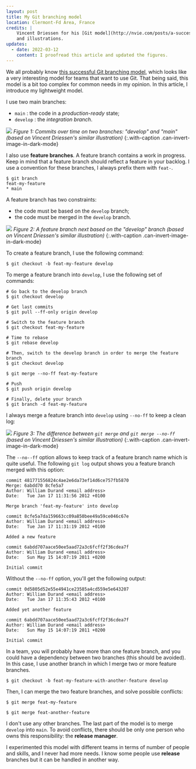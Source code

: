 ```yaml
---
layout: post
title: My Git branching model
location: Clermont-Fd Area, France
credits: |
    Vincent Driessen for his [Git model](http://nvie.com/posts/a-successful-git-branching-model/)
    and illustrations.
updates:
  - date: 2022-03-12
    content: I proofread this article and updated the figures.
---
```


We all probably know [this successful Git branching
model][successful-git-model], which looks like a very interesting model for
teams that want to use Git. That being said, this model is a bit too complex for
common needs in my opinion. In this article, I introduce my lightweight model.

I use two main branches:

- `main` : the code in a _production-ready_ state;
- `develop` : the _integration branch_.

![](/images/posts/2012/01/git-develop-main.webp)
_Figure 1: Commits over time on two branches: "develop" and "main" (based on
Vincent Driessen's similar illustration)_
{:.with-caption .can-invert-image-in-dark-mode}

I also use **feature branches**. A feature branch contains a work in progress.
Keep in mind that a feature branch should reflect a feature in your backlog. I
use a convention for these branches, I always prefix them with `feat-`.

    $ git branch
    feat-my-feature
    * main

A feature branch has two constraints:

- the code must be based on the `develop` branch;
- the code must be merged in the `develop` branch.

![](/images/posts/2012/01/git-feature-branch.webp)
_Figure 2: A feature branch next based on the "develop" branch (based on Vincent
Driessen's similar illustration)_
{:.with-caption .can-invert-image-in-dark-mode}

To create a feature branch, I use the following command:

    $ git checkout -b feat-my-feature develop

To merge a feature branch into `develop`, I use the following set of commands:

    # Go back to the develop branch
    $ git checkout develop

    # Get last commits
    $ git pull --ff-only origin develop

    # Switch to the feature branch
    $ git checkout feat-my-feature

    # Time to rebase
    $ git rebase develop

    # Then, switch to the develop branch in order to merge the feature branch
    $ git checkout develop

    $ git merge --no-ff feat-my-feature

    # Push
    $ git push origin develop

    # Finally, delete your branch
    $ git branch -d feat-my-feature

I always merge a feature branch into `develop` using `--no-ff` to keep a clean
log:

![](/images/posts/2012/01/git-merge.webp)
_Figure 3: The difference between `git merge` and `git merge --no-ff` (based on
Vincent Driessen's similar illustration)_
{:.with-caption .can-invert-image-in-dark-mode}

The `--no--ff` option allows to keep track of a feature branch name which is
quite useful. The following `git log` output shows you a feature branch merged
with this option:

    commit 481771556824c4ae2e6da73ef14d6ce757fb5870
    Merge: 6abdd70 8cfe5a7
    Author: William Durand <email address>
    Date:   Tue Jan 17 11:31:56 2012 +0100

    Merge branch 'feat-my-feature' into develop

    commit 8cfe5a7da159663cc09a850bee49a59ce046c67e
    Author: William Durand <email address>
    Date:   Tue Jan 17 11:31:19 2012 +0100

    Added a new feature

    commit 6abdd707aace50ee5aad72a3c6fcff2f36cdea7f
    Author: William Durand <email address>
    Date:   Sun May 15 14:07:19 2011 +0200

    Initial commit

Without the `--no-ff` option, you'll get the following output:

    commit 0d5805d52e55e4941ce23585a4cd559e5e643207
    Author: William Durand <email address>
    Date:   Tue Jan 17 11:35:43 2012 +0100

    Added yet another feature

    commit 6abdd707aace50ee5aad72a3c6fcff2f36cdea7f
    Author: William Durand <email address>
    Date:   Sun May 15 14:07:19 2011 +0200

    Initial commit

In a team, you will probably have more than one feature branch, and you could
have a dependency between two branches (this should be avoided). In this case,
I use another branch in which I merge two or more feature branches.

    $ git checkout -b feat-my-feature-with-another-feature develop

Then, I can merge the two feature branches, and solve possible conflicts:

    $ git merge feat-my-feature

    $ git merge feat-another-feature

I don't use any other branches. The last part of the model is to merge `develop`
into `main`. To avoid conflicts, there should be only one person who owns
this responsibility: the **release manager**.

I experimented this model with different teams in terms of number of people and
skills, and I never had more needs. I know some people use **release** branches
but it can be handled in another way.

[successful-git-model]: http://nvie.com/posts/a-successful-git-branching-model/
